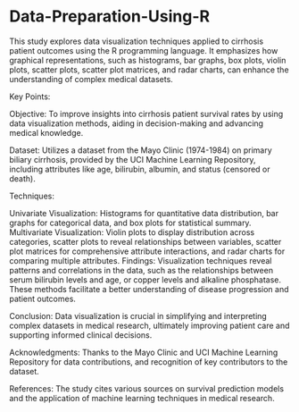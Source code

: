 # Data-Preparation-Using-R

This study explores data visualization techniques applied to cirrhosis patient outcomes using the R programming language. It emphasizes how graphical representations, such as histograms, bar graphs, box plots, violin plots, scatter plots, scatter plot matrices, and radar charts, can enhance the understanding of complex medical datasets.

Key Points:

Objective: To improve insights into cirrhosis patient survival rates by using data visualization methods, aiding in decision-making and advancing medical knowledge.

Dataset: Utilizes a dataset from the Mayo Clinic (1974-1984) on primary biliary cirrhosis, provided by the UCI Machine Learning Repository, including attributes like age, bilirubin, albumin, and status (censored or death).

Techniques:

Univariate Visualization: Histograms for quantitative data distribution, bar graphs for categorical data, and box plots for statistical summary.
Multivariate Visualization: Violin plots to display distribution across categories, scatter plots to reveal relationships between variables, scatter plot matrices for comprehensive attribute interactions, and radar charts for comparing multiple attributes.
Findings: Visualization techniques reveal patterns and correlations in the data, such as the relationships between serum bilirubin levels and age, or copper levels and alkaline phosphatase. These methods facilitate a better understanding of disease progression and patient outcomes.

Conclusion: Data visualization is crucial in simplifying and interpreting complex datasets in medical research, ultimately improving patient care and supporting informed clinical decisions.

Acknowledgments: Thanks to the Mayo Clinic and UCI Machine Learning Repository for data contributions, and recognition of key contributors to the dataset.

References: The study cites various sources on survival prediction models and the application of machine learning techniques in medical research.
